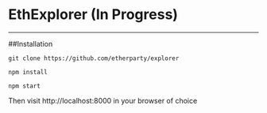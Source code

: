 # EthExplorer (In Progress)

----

##Installation

`git clone https://github.com/etherparty/explorer`

`npm install`

`npm start`

Then visit http://localhost:8000 in your browser of choice
